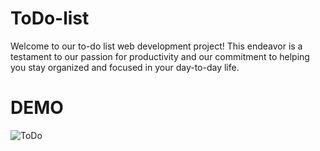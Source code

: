 # ToDo-list
Welcome to our to-do list web development project! This endeavor is a testament to our passion for productivity and our commitment to helping you stay organized and focused in your day-to-day life.


# DEMO
![ToDo](https://github.com/administrator91/ToDo-list/assets/143781304/839354ac-5296-447d-942d-3932887e5d0e)

